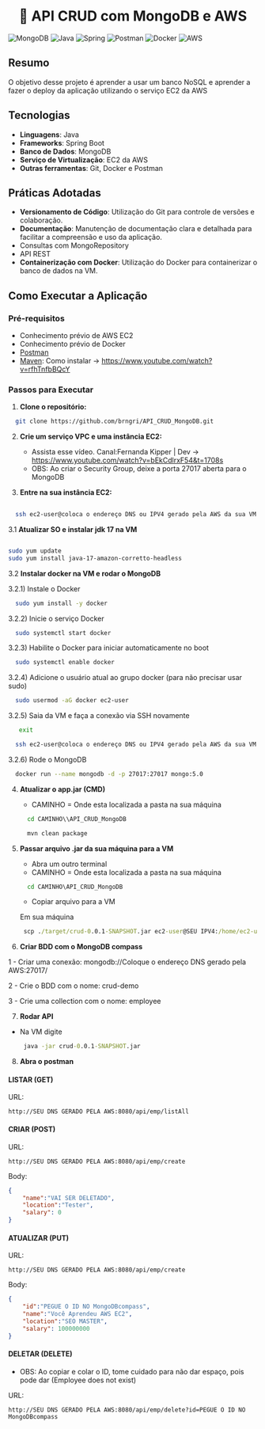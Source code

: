 <h1 align="center">🍃 API CRUD com MongoDB e AWS
</h1>



![MongoDB](https://img.shields.io/badge/MongoDB-%234ea94b.svg?style=for-the-badge&logo=mongodb&logoColor=white)  ![Java](https://img.shields.io/badge/java-%23ED8B00.svg?style=for-the-badge&logo=openjdk&logoColor=white)  ![Spring](https://img.shields.io/badge/spring-%236DB33F.svg?style=for-the-badge&logo=spring&logoColor=white)  ![Postman](https://img.shields.io/badge/Postman-FF6C37?style=for-the-badge&logo=postman&logoColor=white) ![Docker](https://img.shields.io/badge/docker-%230db7ed.svg?style=for-the-badge&logo=docker&logoColor=white)  ![AWS](https://img.shields.io/badge/AWS-%23FF9900.svg?style=for-the-badge&logo=amazon-aws&logoColor=white)

## Resumo

O objetivo desse projeto é aprender a usar um banco NoSQL e aprender a fazer o deploy da aplicação utilizando o serviço EC2 da AWS

## Tecnologias

- **Linguagens**:  Java
- **Frameworks**: Spring Boot
- **Banco de Dados**: MongoDB
- **Serviço de Virtualização**: EC2 da AWS
- **Outras ferramentas**: Git, Docker e Postman

## Práticas Adotadas

- **Versionamento de Código**: Utilização do Git para controle de versões e colaboração.
- **Documentação**: Manutenção de documentação clara e detalhada para facilitar a compreensão e uso da aplicação.
- Consultas com MongoRepository 
- API REST
- **Containerização com Docker**: Utilização do Docker para containerizar o banco de dados na VM.
  

## Como Executar a Aplicação

### Pré-requisitos

- Conhecimento prévio de AWS EC2
- Conhecimento prévio de Docker
- [Postman](https://www.postman.com/downloads/)
- [Maven](https://maven.apache.org/download.cgi): Como instalar -> https://www.youtube.com/watch?v=rfhTnfbBQcY

### Passos para Executar

1. **Clone o repositório:**
```bash
  git clone https://github.com/brngri/API_CRUD_MongoDB.git
```
2. **Crie um serviço VPC e uma instância EC2:**
   - Assista esse vídeo. Canal:Fernanda Kipper | Dev ->  https://www.youtube.com/watch?v=bEkCdlrxF54&t=1708s
   - OBS: Ao criar o Security Group, deixe a porta 27017 aberta para o MongoDB
  
     
3. **Entre na sua instância EC2:**
```bash
  
  ssh ec2-user@coloca o endereço DNS ou IPV4 gerado pela AWS da sua VM (virtual machine)

```
  3.1 **Atualizar SO e instalar jdk 17 na VM**
  ```bash
  
  sudo yum update
  sudo yum install java-17-amazon-corretto-headless

  ```
 3.2 **Instalar docker na VM e rodar o MongoDB**

  3.2.1) Instale o Docker
  ```bash
    sudo yum install -y docker
  ```
  
  3.2.2) Inicie o serviço Docker
  ```bash
    sudo systemctl start docker
   ```
  
  3.2.3) Habilite o Docker para iniciar automaticamente no boot
  ```bash
    sudo systemctl enable docker
  ```
  
  3.2.4) Adicione o usuário atual ao grupo docker (para não precisar usar sudo)
  ```bash
    sudo usermod -aG docker ec2-user
  ```
  
  3.2.5) Saia da VM e faça a conexão via SSH novamente
   ```bash
      exit
   ```
  ```bash
    ssh ec2-user@coloca o endereço DNS ou IPV4 gerado pela AWS da sua VM (virtual machine)
   ```
  
  3.2.6) Rode o MongoDB
  ```bash
    docker run --name mongodb -d -p 27017:27017 mongo:5.0
  ```
  
4. **Atualizar o app.jar (CMD)**
   - CAMINHO = Onde esta localizada a pasta na sua máquina
   ```cmd
     cd CAMINHO\\API_CRUD_MongoDB
   ```
   ```cmd
     mvn clean package
    ```
4. **Passar arquivo .jar da sua máquina para a VM**

   - Abra um outro terminal
   - CAMINHO = Onde esta localizada a pasta na sua máquina
   ```cmd
     cd CAMINHO\API_CRUD_MongoDB
    ```
   - Copiar arquivo para a VM

    Em sua máquina
   
    ```cmd
     scp ./target/crud-0.0.1-SNAPSHOT.jar ec2-user@SEU IPV4:/home/ec2-user 
    ```
   
6. **Criar BDD com o MongoDB compass**

  1 - Criar uma conexão: mongodb://Coloque o endereço DNS gerado pela AWS:27017/

  2 - Crie o BDD com o nome: crud-demo

  3 - Crie uma collection com o nome: employee
   
7.  **Rodar API**

  - Na VM digite
    ```cmd
     java -jar crud-0.0.1-SNAPSHOT.jar
    ```

8. **Abra o postman**
   
#### LISTAR (GET)

URL:
```url
http://SEU DNS GERADO PELA AWS:8080/api/emp/listAll
```

#### CRIAR (POST)

URL:
```url
http://SEU DNS GERADO PELA AWS:8080/api/emp/create
```
Body:
```JSON
{
    "name":"VAI SER DELETADO",
    "location":"Tester",
    "salary": 0
}
````

#### ATUALIZAR (PUT)

URL:
```url
http://SEU DNS GERADO PELA AWS:8080/api/emp/create
```
Body:
```JSON
{
    "id":"PEGUE O ID NO MongoDBcompass",
    "name":"Você Aprendeu AWS EC2",
    "location":"SEO MASTER",
    "salary": 100000000
}
```

#### DELETAR (DELETE)

- OBS: Ao copiar e colar o ID, tome cuidado para não dar espaço, pois pode dar (Employee does not exist)
  
URL:
```url
http://SEU DNS GERADO PELA AWS:8080/api/emp/delete?id=PEGUE O ID NO MongoDBcompass
```





